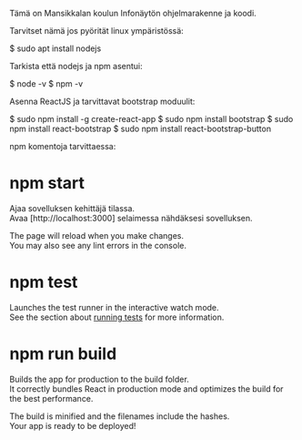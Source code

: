 Tämä on Mansikkalan koulun Infonäytön ohjelmarakenne ja koodi.

Tarvitset nämä jos pyörität linux ympäristössä:

$ sudo apt install nodejs

Tarkista että nodejs ja npm asentui:

$ node -v
$ npm -v

Asenna ReactJS ja tarvittavat bootstrap moduulit:

$ sudo npm install -g create-react-app
$ sudo npm install bootstrap
$ sudo npm install react-bootstrap
$ sudo npm install react-bootstrap-button

npm komentoja tarvittaessa:

# npm start

Ajaa sovelluksen kehittäjä tilassa.\
Avaa [http://localhost:3000] selaimessa nähdäksesi sovelluksen.

The page will reload when you make changes.\
You may also see any lint errors in the console.

# npm test

Launches the test runner in the interactive watch mode.\
See the section about [running tests](https://facebook.github.io/create-react-app/docs/running-tests) for more information.

# npm run build

Builds the app for production to the build folder.\
It correctly bundles React in production mode and optimizes the build for the best performance.

The build is minified and the filenames include the hashes.\
Your app is ready to be deployed!
